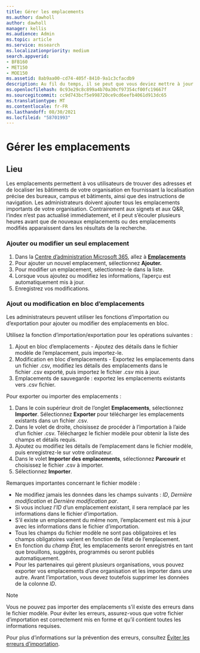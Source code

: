 ```yaml
---
title: Gérer les emplacements
ms.author: dawholl
author: dawholl
manager: kellis
ms.audience: Admin
ms.topic: article
ms.service: mssearch
ms.localizationpriority: medium
search.appverid:
- BFB160
- MET150
- MOE150
ms.assetid: 8ab9aa00-cd74-405f-8410-9a1c3cfacdb9
description: Au fil du temps, il se peut que vous deviez mettre à jour le statut et le contenu de certains emplacements afin qu’ils restent pertinents. 
ms.openlocfilehash: 0c93e29c8c899a4b70a30cf97354cf00fc19667f
ms.sourcegitcommit: cc9d743bcf5e998720ce9cd6eefb4061d913dc65
ms.translationtype: MT
ms.contentlocale: fr-FR
ms.lasthandoff: 08/30/2021
ms.locfileid: "58701993"
---
```

# <a name="manage-locations"></a>Gérer les emplacements

## <a name="location"></a>Lieu

Les emplacements permettent à vos utilisateurs de trouver des adresses et de localiser les bâtiments de votre organisation en fournissant la localisation précise des bureaux, campus et bâtiments, ainsi que des instructions de navigation. Les administrateurs doivent ajouter tous les emplacements importants de votre organisation. Contrairement aux signets et aux Q&R, l’index n’est pas actualisé immédiatement, et il peut s’écouler plusieurs heures avant que de nouveaux emplacements ou des emplacements modifiés apparaissent dans les résultats de la recherche.

### <a name="add-or-edit-a-single-location"></a>Ajouter ou modifier un seul emplacement

1. Dans la [Centre d’administration Microsoft 365](https://admin.microsoft.com), allez à [**Emplacements**](https://admin.microsoft.com/Adminportal/Home#/MicrosoftSearch/locations)
1. Pour ajouter un nouvel emplacement, sélectionnez **Ajouter.**
1. Pour modifier un emplacement, sélectionnez-le dans la liste.
1. Lorsque vous ajoutez ou modifiez les informations, l’aperçu est automatiquement mis à jour.
1. Enregistrez vos modifications.

### <a name="bulk-add-or-edit-locations"></a>Ajout ou modification en bloc d’emplacements

Les administrateurs peuvent utiliser les fonctions d’importation ou d’exportation pour ajouter ou modifier des emplacements en bloc.

Utilisez la fonction d’importation/exportation pour les opérations suivantes :

1. Ajout en bloc d’emplacements - Ajoutez des détails dans le fichier modèle de l’emplacement, puis importez-le.
1. Modification en bloc d’emplacements - Exportez les emplacements dans un fichier .csv, modifiez les détails des emplacements dans le fichier .csv exporté, puis importez le fichier .csv mis à jour.
1. Emplacements de sauvegarde : exportez les emplacements existants vers .csv fichier.

Pour exporter ou importer des emplacements :

1. Dans le coin supérieur droit de l’onglet **Emplacements**, sélectionnez **Importer**.
Sélectionnez **Exporter** pour télécharger les emplacements existants dans un fichier .csv.
1. Dans le volet de droite, choisissez de procéder à l’importation à l’aide d’un fichier .csv.
Téléchargez le fichier modèle pour obtenir la liste des champs et détails requis.
1. Ajoutez ou modifiez les détails de l’emplacement dans le fichier modèle, puis enregistrez-le sur votre ordinateur.
1. Dans le volet **Importer des emplacements**, sélectionnez **Parcourir** et choisissez le fichier .csv à importer.
1. Sélectionnez **Importer**.

Remarques importantes concernant le fichier modèle :

- Ne modifiez jamais les données dans les champs suivants : *ID*, *Dernière modification* et *Dernière modification par*.
- Si vous incluez *l’ID* d’un emplacement existant, il sera remplacé par les informations dans le fichier d’importation.
- S’il existe un emplacement du même nom, l’emplacement est mis à jour avec les informations dans le fichier d’importation.
- Tous les champs du fichier modèle ne sont pas obligatoires et les champs obligatoires varient en fonction de l’état de l’emplacement.
- En fonction du *champ État,* les emplacements seront enregistrés en tant que brouillons, suggérés, programmés ou seront publiés automatiquement.
- Pour les partenaires qui gèrent plusieurs organisations, vous pouvez exporter vos emplacements d’une organisation et les importer dans une autre. Avant l’importation, vous devez toutefois supprimer les données de la colonne *ID*.

> [!NOTE]
> Vous ne pouvez pas importer des emplacements s’il existe des erreurs dans le fichier modèle. Pour éviter les erreurs, assurez-vous que votre fichier d’importation est correctement mis en forme et qu’il contient toutes les informations requises.

Pour plus d’informations sur la prévention des erreurs, consultez [Éviter les erreurs d’importation](manage-bookmarks.md#prevent-import-errors).
